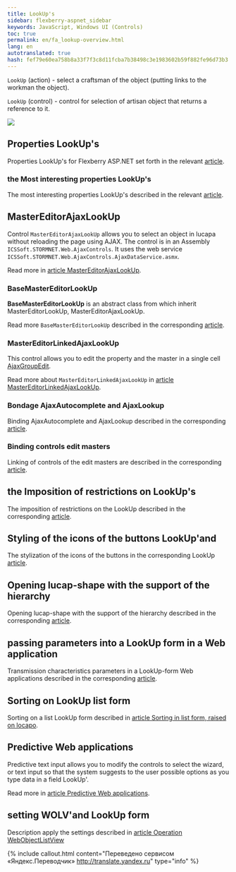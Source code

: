 ```yaml
--- 
title: LookUp's 
sidebar: flexberry-aspnet_sidebar 
keywords: JavaScript, Windows UI (Controls) 
toc: true 
permalink: en/fa_lookup-overview.html 
lang: en 
autotranslated: true 
hash: fef79e60ea758b8a33f7f3c8d11fcba7b38498c3e1983602b59f882fe96d73b3 
--- 
```


`LookUp` (action) - select a craftsman of the object (putting links to the workman the object). 

`LookUp` (control) - control for selection of artisan object that returns a reference to it. 

![](/images/pages/products/flexberry-aspnet/controls/lookup/lookup.jpg) 

## Properties LookUp's 

Properties LookUp's for Flexberry ASP.NET set forth in the relevant [article](fa_lookup-settigs.html). 

### the Most interesting properties LookUp's 

The most interesting properties LookUp's described in the relevant [article](fa_interesting-lookup-settigs.html). 

## MasterEditorAjaxLookUp 

Control `MasterEditorAjaxLookUp` allows you to select an object in lucapa without reloading the page using AJAX. The control is in an Assembly `ICSSoft.STORMNET.Web.AjaxControls`. It uses the web service `ICSSoft.STORMNET.Web.AjaxControls.AjaxDataService.asmx`. 

Read more in [article MasterEditorAjaxLookUp](fa_master-editor-ajax-lookup.html). 

### BaseMasterEditorLookUp 

**BaseMasterEditorLookUp** is an abstract class from which inherit MasterEditorLookUp, MasterEditorAjaxLookUp. 

Read more `BaseMasterEditorLookUp` described in the corresponding [article](fa_base-master-editor-lookup.html). 

### MasterEditorLinkedAjaxLookUp 

This control allows you to edit the property and the master in a single cell [AjaxGroupEdit](fa_ajax-group-edit.html). 

Read more about `MasterEditorLinkedAjaxLookUp` in [article MasterEditorLinkedAjaxLookUp](fa_master-editor-linked-ajax-lookup.html). 

### Bondage AjaxAutocomplete and AjaxLookup 

Binding AjaxAutocomplete and AjaxLookup described in the corresponding [article](fa_link-ajax-autocomplete-ajax-lookup.html). 

### Binding controls edit masters 

Linking of controls of the edit masters are described in the corresponding [article](fa_linked-master-editors.html). 

## the Imposition of restrictions on LookUp's 

The imposition of restrictions on the LookUp described in the corresponding [article](fa_lookup-limit-web.html). 

## Styling of the icons of the buttons LookUp'and 

The stylization of the icons of the buttons in the corresponding LookUp [article](fa_lookup-stylization.html). 

## Opening lucap-shape with the support of the hierarchy 

Opening lucap-shape with the support of the hierarchy described in the corresponding [article](fa_lookup-form-hierarchy.html). 

## passing parameters into a LookUp form in a Web application 

Transmission characteristics parameters in a LookUp-form Web applications described in the corresponding [article](fa_lookup-form-send-params.html).

## Sorting on LookUp list form 

Sorting on a list LookUp form described in [article Sorting in list form, raised on locapo](fa_lookup-form-sort.html). 

## Predictive Web applications 

Predictive text input allows you to modify the controls to select the wizard, or text input so that the system suggests to the user possible options as you type data in a field LookUp'. 

Read more in [article Predictive Web applications](fa_predict-input-web.html). 


## setting WOLV'and LookUp form 

Description apply the settings described in [article Operation WebObjectListView](fa_wolv-operations.html) 



{% include callout.html content="Переведено сервисом «Яндекс.Переводчик» <http://translate.yandex.ru>" type="info" %}
